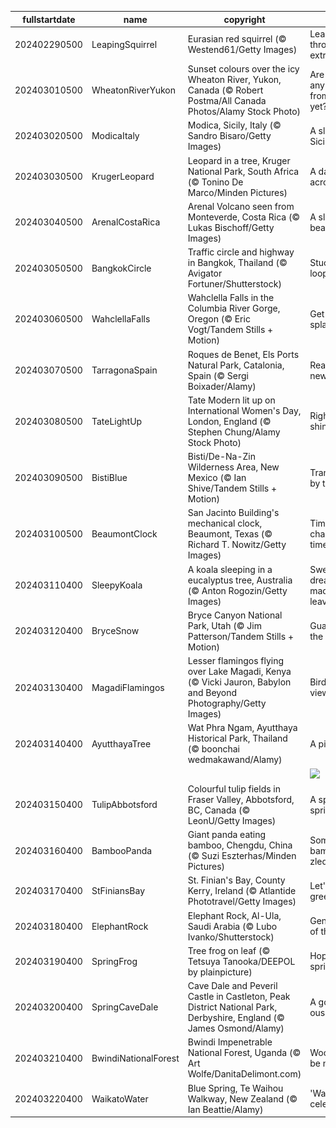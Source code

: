 |fullstartdate|name|copyright|title|image|
|--|--|--|--|--|
202402290500|LeapingSquirrel|Eurasian red squirrel (© Westend61/Getty Images)|Leaping through an extra day|![](/en-CA/2024/03/202402290500LeapingSquirrel.jpg)|
202403010500|WheatonRiverYukon|Sunset colours over the icy Wheaton River, Yukon, Canada (© Robert Postma/All Canada Photos/Alamy Stock Photo)|Are there any visits from Aurora yet?|![](/en-CA/2024/03/202403010500WheatonRiverYukon.jpg)|
202403020500|ModicaItaly|Modica, Sicily, Italy (© Sandro Bisaro/Getty Images)|A slice of Sicily|![](/en-CA/2024/03/202403020500ModicaItaly.jpg)|
202403030500|KrugerLeopard|Leopard in a tree, Kruger National Park, South Africa (© Tonino De Marco/Minden Pictures)|A dappled acrobat|![](/en-CA/2024/03/202403030500KrugerLeopard.jpg)|
202403040500|ArenalCostaRica|Arenal Volcano seen from Monteverde, Costa Rica (© Lukas Bischoff/Getty Images)|A sleeping beauty|![](/en-CA/2024/03/202403040500ArenalCostaRica.jpg)|
202403050500|BangkokCircle|Traffic circle and highway in Bangkok, Thailand (© Avigator Fortuner/Shutterstock)|Stuck in a loop?|![](/en-CA/2024/03/202403050500BangkokCircle.jpg)|
202403060500|WahclellaFalls|Wahclella Falls in the Columbia River Gorge, Oregon (© Eric Vogt/Tandem Stills + Motion)|Get your splash on|![](/en-CA/2024/03/202403060500WahclellaFalls.jpg)|
202403070500|TarragonaSpain|Roques de Benet, Els Ports Natural Park, Catalonia, Spain (© Sergi Boixader/Alamy)|Reaching new heights|![](/en-CA/2024/03/202403070500TarragonaSpain.jpg)|
202403080500|TateLightUp|Tate Modern lit up on International Women's Day, London, England (© Stephen Chung/Alamy Stock Photo)|Right to shine|![](/en-CA/2024/03/202403080500TateLightUp.jpg)|
202403090500|BistiBlue|Bisti/De-Na-Zin Wilderness Area, New Mexico (© Ian Shive/Tandem Stills + Motion)|Transformed by time|![](/en-CA/2024/03/202403090500BistiBlue.jpg)|
202403100500|BeaumontClock|San Jacinto Building's mechanical clock, Beaumont, Texas (© Richard T. Nowitz/Getty Images)|Time to change the time|![](/en-CA/2024/03/202403100500BeaumontClock.jpg)|
202403110400|SleepyKoala|A koala sleeping in a eucalyptus tree, Australia (© Anton Rogozin/Getty Images)|Sweet dreams are made of leaves|![](/en-CA/2024/03/202403110400SleepyKoala.jpg)|
202403120400|BryceSnow|Bryce Canyon National Park, Utah (© Jim Patterson/Tandem Stills + Motion)|Guardians of the canyon|![](/en-CA/2024/03/202403120400BryceSnow.jpg)|
202403130400|MagadiFlamingos|Lesser flamingos flying over Lake Magadi, Kenya (© Vicki Jauron, Babylon and Beyond Photography/Getty Images)|Bird's-eye view|![](/en-CA/2024/03/202403130400MagadiFlamingos.jpg)|
202403140400|AyutthayaTree|Wat Phra Ngam, Ayutthaya Historical Park, Thailand (© boonchai wedmakawand/Alamy)|A piece of pi|![](/en-CA/2024/03/202403140400AyutthayaTree.jpg)|
||||![](/en-CA/2024/03/.jpg)|
202403150400|TulipAbbotsford|Colourful tulip fields in Fraser Valley, Abbotsford, BC, Canada (© LeonU/Getty Images)|A splash of spring|![](/en-CA/2024/03/202403150400TulipAbbotsford.jpg)|
202403160400|BambooPanda|Giant panda eating bamboo, Chengdu, China (© Suzi Eszterhas/Minden Pictures)|Somewhat bamboo-zled|![](/en-CA/2024/03/202403160400BambooPanda.jpg)|
202403170400|StFiniansBay|St. Finian's Bay, County Kerry, Ireland (© Atlantide Phototravel/Getty Images)|Let's wear green today!|![](/en-CA/2024/03/202403170400StFiniansBay.jpg)|
202403180400|ElephantRock|Elephant Rock, Al-Ula, Saudi Arabia (© Lubo Ivanko/Shutterstock)|Gentle giant of the dunes|![](/en-CA/2024/03/202403180400ElephantRock.jpg)|
202403190400|SpringFrog|Tree frog on leaf (© Tetsuya Tanooka/DEEPOL by plainpicture)|Hop into spring!|![](/en-CA/2024/03/202403190400SpringFrog.jpg)|
202403200400|SpringCaveDale|Cave Dale and Peveril Castle in Castleton, Peak District National Park, Derbyshire, England (© James Osmond/Alamy)|A gorge-ous walk|![](/en-CA/2024/03/202403200400SpringCaveDale.jpg)|
202403210400|BwindiNationalForest|Bwindi Impenetrable National Forest, Uganda (© Art Wolfe/DanitaDelimont.com)|Woodn't it be nice|![](/en-CA/2024/03/202403210400BwindiNationalForest.jpg)|
202403220400|WaikatoWater|Blue Spring, Te Waihou Walkway, New Zealand (© Ian Beattie/Alamy)|'Water' we celebrating?|![](/en-CA/2024/03/202403220400WaikatoWater.jpg)|
